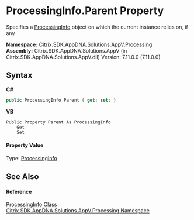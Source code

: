 # ProcessingInfo.Parent Property 
 

Specifies a <a href="cca432f4-d0f8-7df7-7d56-6a77760a0d7f">ProcessingInfo</a> object on which the current instance relies on, if any

**Namespace:**&nbsp;<a href="e89d7bb5-69e7-7aff-5732-d06b09ac746d">Citrix.SDK.AppDNA.Solutions.AppV.Processing</a><br />**Assembly:**&nbsp;Citrix.SDK.AppDNA.Solutions.AppV (in Citrix.SDK.AppDNA.Solutions.AppV.dll) Version: 7.11.0.0 (7.11.0.0)

## Syntax

**C#**
```csharp
public ProcessingInfo Parent { get; set; }
```

**VB**
```vbnet
Public Property Parent As ProcessingInfo
	Get
	Set
```


#### Property Value
Type: <a href="cca432f4-d0f8-7df7-7d56-6a77760a0d7f">ProcessingInfo</a>

## See Also


#### Reference
<a href="cca432f4-d0f8-7df7-7d56-6a77760a0d7f">ProcessingInfo Class</a><br /><a href="e89d7bb5-69e7-7aff-5732-d06b09ac746d">Citrix.SDK.AppDNA.Solutions.AppV.Processing Namespace</a><br />
